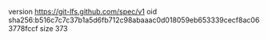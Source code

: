 version https://git-lfs.github.com/spec/v1
oid sha256:b516c7c7c37b1a5d6fb712c98abaaac0d018059eb653339cecf8ac063778fccf
size 373
